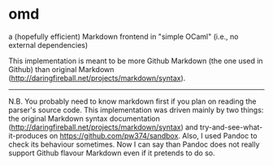 omd
===

a (hopefully efficient) Markdown frontend in "simple OCaml" (i.e., no external dependencies)

This implementation is meant to be more Github Markdown (the one used in Github) than original Markdown (<http://daringfireball.net/projects/markdown/syntax>).


----------------

N.B. You probably need to know markdown first if you plan on reading
the parser's source code. This implementation was driven mainly by two
things: the original Markdown syntax documentation
(<http://daringfireball.net/projects/markdown/syntax>) and
try-and-see-what-it-produces on
<https://github.com/pw374/sandbox>. Also, I used Pandoc to check its
behaviour sometimes. Now I can say than Pandoc does not really support
Github flavour Markdown even if it pretends to do so.

